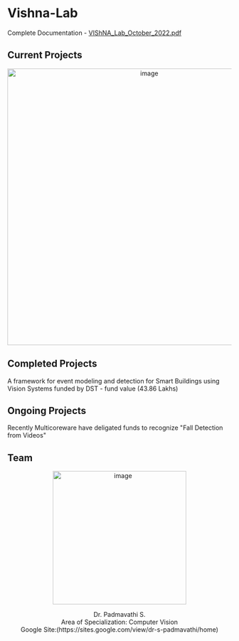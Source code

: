 # Vishna-Lab
Complete Documentation - [VIShNA_Lab_October_2022.pdf](https://github.com/vishnalab/About-Vishna-Lab/files/12356111/VIShNA_Lab_October_2022.pdf)

## Current Projects
<p align="center">
<img width="622" alt="image" src="https://github.com/vishnalab/About-Vishna-Lab/assets/108512980/d9a54595-8c7a-4735-a4b0-3b454da7d0da">
</p>

## Completed Projects
A framework for event modeling and detection for Smart Buildings using Vision Systems funded by DST - fund value (43.86 Lakhs)

## Ongoing Projects 
Recently Multicoreware have deligated funds to recognize "Fall Detection from Videos"

## Team
<p align="center">
<img width="300" alt="image" src="https://github.com/vishnalab/About-Vishna-Lab/assets/108512980/8f3d3888-4c4b-4807-a0ca-9a8b65615ce4)">
</p>
<p align="center">
Dr. Padmavathi S.<br />
Area of Specialization: Computer Vision<br />
Google Site:(https://sites.google.com/view/dr-s-padmavathi/home)
</p>

